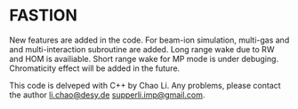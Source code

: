 # FASTION
New features are added in the code. 
For beam-ion simulation, multi-gas and and multi-interaction subroutine are added. 
Long range wake due to RW and HOM is availiable.
Short range wake for MP mode is under debuging.
Chromaticity effect will be added in the future. 


This code is delveped with C++ by Chao Li.
Any problems, please contact the author li.chao@desy.de supperli.imp@gmail.com.








